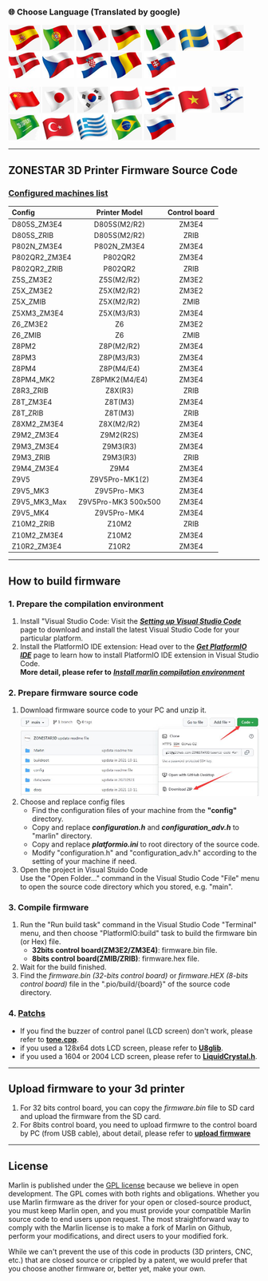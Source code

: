 ### :globe_with_meridians: Choose Language (Translated by google)
[![](./lanpic/ES.png)](https://github-com.translate.goog/ZONESTAR3D/source-code-for-3d-printer?_x_tr_sl=en&_x_tr_tl=es)
[![](./lanpic/PT.png)](https://github-com.translate.goog/ZONESTAR3D/source-code-for-3d-printer?_x_tr_sl=en&_x_tr_tl=pt)
[![](./lanpic/FR.png)](https://github-com.translate.goog/ZONESTAR3D/source-code-for-3d-printer?_x_tr_sl=en&_x_tr_tl=fr)
[![](./lanpic/DE.png)](https://github-com.translate.goog/ZONESTAR3D/source-code-for-3d-printer?_x_tr_sl=en&_x_tr_tl=de)
[![](./lanpic/IT.png)](https://github-com.translate.goog/ZONESTAR3D/source-code-for-3d-printer?_x_tr_sl=en&_x_tr_tl=it)
[![](./lanpic/SW.png)](https://github-com.translate.goog/ZONESTAR3D/source-code-for-3d-printer?_x_tr_sl=en&_x_tr_tl=sv)
[![](./lanpic/PL.png)](https://github-com.translate.goog/ZONESTAR3D/source-code-for-3d-printer?_x_tr_sl=en&_x_tr_tl=pl)
[![](./lanpic/DK.png)](https://github-com.translate.goog/ZONESTAR3D/source-code-for-3d-printer?_x_tr_sl=en&_x_tr_tl=da)
[![](./lanpic/CZ.png)](https://github-com.translate.goog/ZONESTAR3D/source-code-for-3d-printer?_x_tr_sl=en&_x_tr_tl=cs)
[![](./lanpic/HR.png)](https://github-com.translate.goog/ZONESTAR3D/source-code-for-3d-printer?_x_tr_sl=en&_x_tr_tl=hr)
[![](./lanpic/RO.png)](https://github-com.translate.goog/ZONESTAR3D/source-code-for-3d-printer?_x_tr_sl=en&_x_tr_tl=ro)
[![](./lanpic/SK.png)](https://github-com.translate.goog/ZONESTAR3D/source-code-for-3d-printer?_x_tr_sl=en&_x_tr_tl=sk)

[![](./lanpic/CN.png)](https://github-com.translate.goog/ZONESTAR3D/source-code-for-3d-printer?_x_tr_sl=en&_x_tr_tl=zh-CN)
[![](./lanpic/JP.png)](https://github-com.translate.goog/ZONESTAR3D/source-code-for-3d-printer?_x_tr_sl=en&_x_tr_tl=ja)
[![](./lanpic/KR.png)](https://github-com.translate.goog/ZONESTAR3D/source-code-for-3d-printer?_x_tr_sl=en&_x_tr_tl=ko)
[![](./lanpic/ID.png)](https://github-com.translate.goog/ZONESTAR3D/source-code-for-3d-printer?_x_tr_sl=en&_x_tr_tl=id)
[![](./lanpic/TH.png)](https://github-com.translate.goog/ZONESTAR3D/source-code-for-3d-printer?_x_tr_sl=en&_x_tr_tl=th)
[![](./lanpic/VN.png)](https://github-com.translate.goog/ZONESTAR3D/source-code-for-3d-printer?_x_tr_sl=en&_x_tr_tl=vi)
[![](./lanpic/IL.png)](https://github-com.translate.goog/ZONESTAR3D/source-code-for-3d-printer?_x_tr_sl=en&_x_tr_tl=iw)
[![](./lanpic/SA.png)](https://github-com.translate.goog/ZONESTAR3D/source-code-for-3d-printer?_x_tr_sl=en&_x_tr_tl=ar)
[![](./lanpic/TR.png)](https://github-com.translate.goog/ZONESTAR3D/source-code-for-3d-printer?_x_tr_sl=en&_x_tr_tl=tr)
[![](./lanpic/GR.png)](https://github-com.translate.goog/ZONESTAR3D/source-code-for-3d-printer?_x_tr_sl=en&_x_tr_tl=el)
[![](./lanpic/BR.png)](https://github-com.translate.goog/ZONESTAR3D/source-code-for-3d-printer?_x_tr_sl=en&_x_tr_tl=pt)
[![](./lanpic/RU.png)](https://github-com.translate.goog/ZONESTAR3D/source-code-for-3d-printer?_x_tr_sl=en&_x_tr_tl=ru)

-----
## ZONESTAR 3D Printer Firmware Source Code
###  [Configured machines list](./config/)
|     Config     |    Printer Model    |    Control board    |  
|:---------------|:-------------------:|:-------------------:|  
|  D805S_ZM3E4   |    D805S(M2/R2)     |       ZM3E4         |  
|  D805S_ZRIB    |    D805S(M2/R2)     |       ZRIB          |
|  P802N_ZM3E4   |    P802N_ZM3E4      |       ZM3E4         |
|  P802QR2_ZM3E4 |    P802QR2          |       ZM3E4         |
|  P802QR2_ZRIB  |    P802QR2          |       ZRIB          |  
|  Z5S_ZM3E2     |    Z5S(M2/R2)       |       ZM3E2         | 
|  Z5X_ZM3E2     |    Z5X(M2/R2)       |       ZM3E2         |
|  Z5X_ZMIB      |    Z5X(M2/R2)       |       ZMIB          | 
|  Z5XM3_ZM3E4   |    Z5X(M3/R3)       |       ZM3E4         |
|  Z6_ZM3E2      |    Z6               |       ZM3E2         |  
|  Z6_ZMIB       |    Z6               |       ZMIB          |  
|  Z8PM2         |    Z8P(M2/R2)       |       ZM3E4         |  
|  Z8PM3         |    Z8P(M3/R3)       |       ZM3E4         |  
|  Z8PM4         |    Z8P(M4/E4)       |       ZM3E4         |  
|  Z8PM4_MK2     |    Z8PMK2(M4/E4)    |       ZM3E4         |  
|  Z8R3_ZRIB     |    Z8X(R3)          |       ZRIB          |
|  Z8T_ZM3E4     |    Z8T(M3)          |       ZM3E4         |
|  Z8T_ZRIB      |    Z8T(M3)          |       ZRIB          |  
|  Z8XM2_ZM3E4   |    Z8X(M2/R2)       |       ZM3E4         |    
|  Z9M2_ZM3E4    |    Z9M2(R2S)        |       ZM3E4         |  
|  Z9M3_ZM3E4    |    Z9M3(R3)         |       ZM3E4         |  
|  Z9M3_ZRIB     |    Z9M3(R3)         |       ZRIB          |
|  Z9M4_ZM3E4    |    Z9M4             |       ZM3E4         |  
|  Z9V5   	     |    Z9V5Pro-MK1(2)   |       ZM3E4         |  
|  Z9V5_MK3      |    Z9V5Pro-MK3      |       ZM3E4         |
|  Z9V5_MK3_Max  | Z9V5Pro-MK3 500x500 |       ZM3E4         |
|  Z9V5_MK4      |    Z9V5Pro-MK4      |       ZM3E4         |
|  Z10M2_ZRIB    |    Z10M2            |       ZRIB          |  
|  Z10M2_ZM3E4   |    Z10M2            |       ZM3E4         |  
|  Z10R2_ZM3E4   |    Z10R2            |       ZM3E4         |  

-----
## How to build firmware
### 1. Prepare the compilation environment
1. Install "Visual Studio Code: Visit the [***Setting up Visual Studio Code***](https://code.visualstudio.com/docs/setup/setup-overview) page to download and install the latest Visual Studio Code for your particular platform.  
2. Install the PlatformIO IDE extension: Head over to the [***Get PlatformIO IDE***](https://platformio.org/install/ide?install=vscode) page to learn how to install PlatformIO IDE extension in Visual Studio Code.  
**More detail, please refer to** [***Install marlin compilation environment***](https://marlinfw.org/docs/basics/install_platformio_vscode.html)  

### 2. Prepare firmware source code
1. Download firmware source code to your PC and unzip it.  
![](./config/download.jpg)    
2. Choose and replace config files  
   - Find the configuration files of your machine from the **"config"** directory.   
   - Copy and replace ***configuration.h*** and ***configuration_adv.h*** to "marlin" directory.   
   - Copy and replace ***platformio.ini*** to root directory of the source code.  
   - Modify "configuration.h" and "configuration_adv.h" according to the setting of your machine if need.   
3. Open the project in Visual Stuido Code  
Use the "Open Folder…" command in the Visual Studio Code "File" menu to open the source code directory which you stored, e.g. "main".  

### 3. Compile firmware
1. Run the "Run build task" command in the Visual Studio Code "Terminal" menu, and then choose "PlatformIO:build" task to build the firmware bin (or Hex) file.
   - **32bits control board(ZM3E2/ZM3E4)**: firmware.bin file.
   - **8bits control board(ZMIB/ZRIB)**: firmware.hex file.
2. Wait for the build finished.
3. Find the *firmware.bin (32-bits control board)* or *firmware.HEX (8-bits control board)* file in the ".pio/build/{board}" of the source code directory.    

### 4. [Patchs](https://github.com/ZONESTAR3D/source-code-for-3d-printer/tree/main/patch)
- If you find the buzzer of control panel (LCD screen) don't work, please refer to [**tone.cpp**](https://github.com/ZONESTAR3D/source-code-for-3d-printer/tree/main/patch#1-tonecpp).
- if you used a 128x64 dots LCD screen, please refer to [**U8glib**](https://github.com/ZONESTAR3D/source-code-for-3d-printer/tree/main/patch#2-u8glib).
- if you used a 1604 or 2004 LCD screen, please refer to [**LiquidCrystal.h**](https://github.com/ZONESTAR3D/source-code-for-3d-printer/tree/main/patch#3-liquidcrystalh).

-----
## Upload firmware to your 3d printer
1. For 32 bits control board, you can copy the *firmware.bin* file to SD card and upload the firmware from the SD card.
2. For 8bits control board, you need to upload firmwre to the control board by PC (from USB cable), about detail, please refer to [**upload firmware**](https://github.com/ZONESTAR3D/Firmware/tree/master/Firmware_Upload_tool_for_ZRIB_ZMIB)

-----
## License

Marlin is published under the [GPL license](/LICENSE) because we believe in open development. The GPL comes with both rights and obligations. Whether you use Marlin firmware as the driver for your open or closed-source product, you must keep Marlin open, and you must provide your compatible Marlin source code to end users upon request. The most straightforward way to comply with the Marlin license is to make a fork of Marlin on Github, perform your modifications, and direct users to your modified fork.

While we can't prevent the use of this code in products (3D printers, CNC, etc.) that are closed source or crippled by a patent, we would prefer that you choose another firmware or, better yet, make your own.
